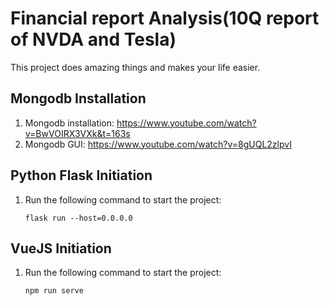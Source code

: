 
# Financial report Analysis(10Q report of NVDA and Tesla)

This project does amazing things and makes your life easier.

## Mongodb Installation

1. Mongodb installation:
https://www.youtube.com/watch?v=BwVOIRX3VXk&t=163s
2. Mongodb GUI:
https://www.youtube.com/watch?v=8gUQL2zlpvI

## Python Flask Initiation

1. Run the following command to start the project:
   ```
   flask run --host=0.0.0.0
   ```

## VueJS Initiation

1. Run the following command to start the project:
   ```
   npm run serve
   ```
